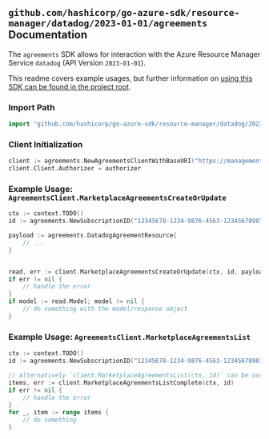 
## `github.com/hashicorp/go-azure-sdk/resource-manager/datadog/2023-01-01/agreements` Documentation

The `agreements` SDK allows for interaction with the Azure Resource Manager Service `datadog` (API Version `2023-01-01`).

This readme covers example usages, but further information on [using this SDK can be found in the project root](https://github.com/hashicorp/go-azure-sdk/tree/main/docs).

### Import Path

```go
import "github.com/hashicorp/go-azure-sdk/resource-manager/datadog/2023-01-01/agreements"
```


### Client Initialization

```go
client := agreements.NewAgreementsClientWithBaseURI("https://management.azure.com")
client.Client.Authorizer = authorizer
```


### Example Usage: `AgreementsClient.MarketplaceAgreementsCreateOrUpdate`

```go
ctx := context.TODO()
id := agreements.NewSubscriptionID("12345678-1234-9876-4563-123456789012")

payload := agreements.DatadogAgreementResource{
	// ...
}


read, err := client.MarketplaceAgreementsCreateOrUpdate(ctx, id, payload)
if err != nil {
	// handle the error
}
if model := read.Model; model != nil {
	// do something with the model/response object
}
```


### Example Usage: `AgreementsClient.MarketplaceAgreementsList`

```go
ctx := context.TODO()
id := agreements.NewSubscriptionID("12345678-1234-9876-4563-123456789012")

// alternatively `client.MarketplaceAgreementsList(ctx, id)` can be used to do batched pagination
items, err := client.MarketplaceAgreementsListComplete(ctx, id)
if err != nil {
	// handle the error
}
for _, item := range items {
	// do something
}
```
